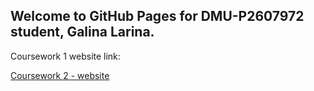## Welcome to GitHub Pages for DMU-P2607972 student, Galina Larina.

Coursework 1 website link:

<a href="https://dmu-p2607972.github.io/Year2-CW2/home.html">Coursework 2 - website</a>
